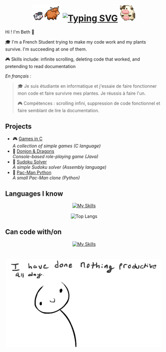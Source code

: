 <div align="center">
  <h1>
  <img 
    src="images/following-cow.gif" 
    width="90" 
    height="50"/>
  <a href="https://git.io/typing-svg" style="display: inline-block; vertical-align: middle;">
    <img 
      src="https://readme-typing-svg.demolab.com?font=VT323&size=35&pause=1000&color=9C0A0A&center=true&width=600&lines=Hi+there+!+Welcome+into+the+Chaos+!+%5E%5E" 
      alt="Typing SVG"
    />
  </a>
  <img 
    src="images/rowling-cow.gif" 
    width="50" 
    height="50"
  />
    </h1>
</div>

Hi ! I'm Beth 👋​

🎓 I'm a French Student trying to make my code work and my plants survive. I'm succeeding at one of them. 

🎮 Skills include: infinite scrolling, deleting code that worked, and pretending to read documentation​

*En français :*
> 🎓 Je suis étudiante en informatique et j'essaie de faire fonctionner mon code et faire survivre mes plantes. Je réussis à faire l'un.
> 
> 🎮 Compétences : scrolling infini, suppression de code fonctionnel et faire semblant de lire la documentation.


## Projects

- 🎮 [Games in C](https://github.com/KitsuneNoMegami/Games-in-C)  
  *A collection of simple games (C language)*
- 🐉 [Donjon & Dragons](https://github.com/KitsuneNoMegami/DnD)  
  *Console-based role-playing game (Java)*
- 🧩 [Sudoku Solver](https://github.com/KitsuneNoMegami/Sudoku)  
  *A simple Sudoku solver (Assembly language)*
- 👾 [Pac-Man Python](https://github.com/KitsuneNoMegami/Py-man)  
  *A small Pac-Man clone (Python)*

## Languages I know 
<div align="center">
  
  [![My Skills](https://skillicons.dev/icons?i=c,cs,bash,html,css,js,py,java,sqlite)](https://skillicons.dev)
  </br>
  </br>
  ![Top Langs](https://github-readme-stats-silk-zeta-79.vercel.app/api/top-langs/?username=KitsuneNoMegami&theme=nightowl&layout=compact)
</div>

## Can code with/on
<div align="center">
  
[![My Skills](https://skillicons.dev/icons?i=linux,idea,vscode,vscodium,git,github,gitlab,godot&perline=4)](https://skillicons.dev)

</div>

# 
<div align="center">
  <img src="images/swing.gif"/>
</div>
